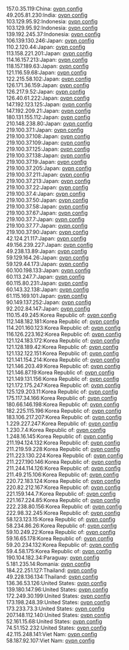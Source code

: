 157.0.35.119:China: [ovpn config](vpn/157_0_35_119.ovpn)  
49.205.81.230:India: [ovpn config](vpn/49_205_81_230.ovpn)  
103.129.95.92:Indonesia: [ovpn config](vpn/103_129_95_92.ovpn)  
103.129.95.92:Indonesia: [ovpn config](vpn/103_129_95_92.ovpn)  
139.192.245.37:Indonesia: [ovpn config](vpn/139_192_245_37.ovpn)  
106.139.130.246:Japan: [ovpn config](vpn/106_139_130_246.ovpn)  
110.2.120.44:Japan: [ovpn config](vpn/110_2_120_44.ovpn)  
113.158.221.201:Japan: [ovpn config](vpn/113_158_221_201.ovpn)  
114.16.157.213:Japan: [ovpn config](vpn/114_16_157_213.ovpn)  
118.157.189.63:Japan: [ovpn config](vpn/118_157_189_63.ovpn)  
121.116.59.68:Japan: [ovpn config](vpn/121_116_59_68.ovpn)  
122.215.58.102:Japan: [ovpn config](vpn/122_215_58_102.ovpn)  
126.171.36.159:Japan: [ovpn config](vpn/126_171_36_159.ovpn)  
126.217.9.52:Japan: [ovpn config](vpn/126_217_9_52.ovpn)  
126.40.61.222:Japan: [ovpn config](vpn/126_40_61_222.ovpn)  
147.192.123.125:Japan: [ovpn config](vpn/147_192_123_125.ovpn)  
147.192.209.21:Japan: [ovpn config](vpn/147_192_209_21.ovpn)  
180.131.155.112:Japan: [ovpn config](vpn/180_131_155_112.ovpn)  
210.148.238.80:Japan: [ovpn config](vpn/210_148_238_80.ovpn)  
219.100.37.1:Japan: [ovpn config](vpn/219_100_37_1.ovpn)  
219.100.37.108:Japan: [ovpn config](vpn/219_100_37_108.ovpn)  
219.100.37.109:Japan: [ovpn config](vpn/219_100_37_109.ovpn)  
219.100.37.125:Japan: [ovpn config](vpn/219_100_37_125.ovpn)  
219.100.37.138:Japan: [ovpn config](vpn/219_100_37_138.ovpn)  
219.100.37.19:Japan: [ovpn config](vpn/219_100_37_19.ovpn)  
219.100.37.205:Japan: [ovpn config](vpn/219_100_37_205.ovpn)  
219.100.37.211:Japan: [ovpn config](vpn/219_100_37_211.ovpn)  
219.100.37.213:Japan: [ovpn config](vpn/219_100_37_213.ovpn)  
219.100.37.22:Japan: [ovpn config](vpn/219_100_37_22.ovpn)  
219.100.37.4:Japan: [ovpn config](vpn/219_100_37_4.ovpn)  
219.100.37.50:Japan: [ovpn config](vpn/219_100_37_50.ovpn)  
219.100.37.58:Japan: [ovpn config](vpn/219_100_37_58.ovpn)  
219.100.37.67:Japan: [ovpn config](vpn/219_100_37_67.ovpn)  
219.100.37.7:Japan: [ovpn config](vpn/219_100_37_7.ovpn)  
219.100.37.77:Japan: [ovpn config](vpn/219_100_37_77.ovpn)  
219.100.37.90:Japan: [ovpn config](vpn/219_100_37_90.ovpn)  
42.124.21.117:Japan: [ovpn config](vpn/42_124_21_117.ovpn)  
49.156.239.227:Japan: [ovpn config](vpn/49_156_239_227.ovpn)  
49.238.13.89:Japan: [ovpn config](vpn/49_238_13_89.ovpn)  
59.129.164.26:Japan: [ovpn config](vpn/59_129_164_26.ovpn)  
59.129.44.173:Japan: [ovpn config](vpn/59_129_44_173.ovpn)  
60.100.198.133:Japan: [ovpn config](vpn/60_100_198_133.ovpn)  
60.113.247.7:Japan: [ovpn config](vpn/60_113_247_7.ovpn)  
60.115.80.231:Japan: [ovpn config](vpn/60_115_80_231.ovpn)  
60.143.32.138:Japan: [ovpn config](vpn/60_143_32_138.ovpn)  
61.115.169.101:Japan: [ovpn config](vpn/61_115_169_101.ovpn)  
90.149.137.252:Japan: [ovpn config](vpn/90_149_137_252.ovpn)  
92.202.84.147:Japan: [ovpn config](vpn/92_202_84_147.ovpn)  
110.15.49.245:Korea Republic of: [ovpn config](vpn/110_15_49_245.ovpn)  
112.148.182.181:Korea Republic of: [ovpn config](vpn/112_148_182_181.ovpn)  
114.201.160.123:Korea Republic of: [ovpn config](vpn/114_201_160_123.ovpn)  
116.126.223.162:Korea Republic of: [ovpn config](vpn/116_126_223_162.ovpn)  
121.124.183.172:Korea Republic of: [ovpn config](vpn/121_124_183_172.ovpn)  
121.128.189.42:Korea Republic of: [ovpn config](vpn/121_128_189_42.ovpn)  
121.132.122.151:Korea Republic of: [ovpn config](vpn/121_132_122_151.ovpn)  
121.141.154.214:Korea Republic of: [ovpn config](vpn/121_141_154_214.ovpn)  
121.146.203.49:Korea Republic of: [ovpn config](vpn/121_146_203_49.ovpn)  
121.146.87.19:Korea Republic of: [ovpn config](vpn/121_146_87_19.ovpn)  
121.149.131.156:Korea Republic of: [ovpn config](vpn/121_149_131_156.ovpn)  
121.172.175.247:Korea Republic of: [ovpn config](vpn/121_172_175_247.ovpn)  
125.129.203.11:Korea Republic of: [ovpn config](vpn/125_129_203_11.ovpn)  
175.117.34.166:Korea Republic of: [ovpn config](vpn/175_117_34_166.ovpn)  
180.66.146.198:Korea Republic of: [ovpn config](vpn/180_66_146_198.ovpn)  
182.225.115.196:Korea Republic of: [ovpn config](vpn/182_225_115_196.ovpn)  
183.106.217.207:Korea Republic of: [ovpn config](vpn/183_106_217_207.ovpn)  
1.229.227.247:Korea Republic of: [ovpn config](vpn/1_229_227_247.ovpn)  
1.230.7.4:Korea Republic of: [ovpn config](vpn/1_230_7_4.ovpn)  
1.248.16.145:Korea Republic of: [ovpn config](vpn/1_248_16_145.ovpn)  
211.194.124.132:Korea Republic of: [ovpn config](vpn/211_194_124_132.ovpn)  
211.219.59.228:Korea Republic of: [ovpn config](vpn/211_219_59_228.ovpn)  
211.223.130.224:Korea Republic of: [ovpn config](vpn/211_223_130_224.ovpn)  
211.227.190.146:Korea Republic of: [ovpn config](vpn/211_227_190_146.ovpn)  
211.244.114.126:Korea Republic of: [ovpn config](vpn/211_244_114_126.ovpn)  
211.49.215.106:Korea Republic of: [ovpn config](vpn/211_49_215_106.ovpn)  
220.72.183.124:Korea Republic of: [ovpn config](vpn/220_72_183_124.ovpn)  
220.82.212.167:Korea Republic of: [ovpn config](vpn/220_82_212_167.ovpn)  
221.159.144.7:Korea Republic of: [ovpn config](vpn/221_159_144_7.ovpn)  
221.167.224.85:Korea Republic of: [ovpn config](vpn/221_167_224_85.ovpn)  
222.238.80.156:Korea Republic of: [ovpn config](vpn/222_238_80_156.ovpn)  
222.98.32.245:Korea Republic of: [ovpn config](vpn/222_98_32_245.ovpn)  
58.123.123.15:Korea Republic of: [ovpn config](vpn/58_123_123_15.ovpn)  
58.234.86.26:Korea Republic of: [ovpn config](vpn/58_234_86_26.ovpn)  
59.10.249.22:Korea Republic of: [ovpn config](vpn/59_10_249_22.ovpn)  
59.16.65.178:Korea Republic of: [ovpn config](vpn/59_16_65_178.ovpn)  
59.20.234.132:Korea Republic of: [ovpn config](vpn/59_20_234_132.ovpn)  
59.4.58.175:Korea Republic of: [ovpn config](vpn/59_4_58_175.ovpn)  
190.104.182.34:Paraguay: [ovpn config](vpn/190_104_182_34.ovpn)  
5.181.235.14:Romania: [ovpn config](vpn/5_181_235_14.ovpn)  
184.22.251.127:Thailand: [ovpn config](vpn/184_22_251_127.ovpn)  
49.228.136.134:Thailand: [ovpn config](vpn/49_228_136_134.ovpn)  
136.36.53.126:United States: [ovpn config](vpn/136_36_53_126.ovpn)  
139.180.147.96:United States: [ovpn config](vpn/139_180_147_96.ovpn)  
172.249.30.199:United States: [ovpn config](vpn/172_249_30_199.ovpn)  
173.198.248.39:United States: [ovpn config](vpn/173_198_248_39.ovpn)  
173.233.73.3:United States: [ovpn config](vpn/173_233_73_3.ovpn)  
207.148.112.140:United States: [ovpn config](vpn/207_148_112_140.ovpn)  
52.161.15.68:United States: [ovpn config](vpn/52_161_15_68.ovpn)  
74.51.152.232:United States: [ovpn config](vpn/74_51_152_232.ovpn)  
42.115.248.141:Viet Nam: [ovpn config](vpn/42_115_248_141.ovpn)  
58.187.92.107:Viet Nam: [ovpn config](vpn/58_187_92_107.ovpn)  
